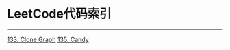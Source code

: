 # LeetCode代码索引

------
[133. Clone Graph](https://github.com/xghc1991/Algorithm/blob/master/leetcode/cloneGraph.cpp)
[135. Candy](https://github.com/xghc1991/Algorithm/blob/master/leetcode/candy.cpp)